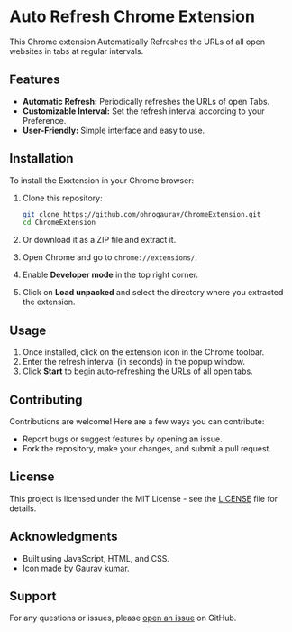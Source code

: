 # Auto Refresh Chrome Extension

This Chrome extension Automatically Refreshes the URLs of all open websites in tabs at regular intervals.

## Features

- **Automatic Refresh:** Periodically refreshes the URLs of open Tabs.
- **Customizable Interval:** Set the refresh interval according to your Preference.
- **User-Friendly:** Simple interface and easy to use.

## Installation

To install the Exxtension in your Chrome browser:

1. Clone this repository:

   ```bash
   git clone https://github.com/ohnogaurav/ChromeExtension.git
   cd ChromeExtension

4. Or download it as a ZIP file and extract it.
5. Open Chrome and go to `chrome://extensions/`.
6. Enable **Developer mode** in the top right corner.
7. Click on **Load unpacked** and select the directory where you extracted the extension.

## Usage

1. Once installed, click on the extension icon in the Chrome toolbar.
2. Enter the refresh interval (in seconds) in the popup window.
3. Click **Start** to begin auto-refreshing the URLs of all open tabs.

## Contributing

Contributions are welcome! Here are a few ways you can contribute:
- Report bugs or suggest features by opening an issue.
- Fork the repository, make your changes, and submit a pull request.

## License

This project is licensed under the MIT License - see the [LICENSE](LICENSE) file for details.

## Acknowledgments

- Built using JavaScript, HTML, and CSS.
- Icon made by Gaurav kumar.

## Support

For any questions or issues, please [open an issue](https://github.com/yourusername/your-repo/issues) on GitHub.
